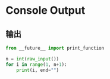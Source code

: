 # Console Output

## 输出

```python
from __future__ import print_function

n = int(raw_input())
for i in range(1, n+1):
    print(i, end="")
```